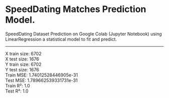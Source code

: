 # SpeedDating Matches Prediction Model.
SpeedDating Dataset Prediction on Google Colab (Jupyter Notebook) using LinearRegression a statistical model to fit and predict.
<hr>
X train size: 6702<br>
X test size: 1676<br>
Y train size: 6702<br>
Y test size: 1676<br>
Train MSE: 1.74012528446905e-31<br>
Test MSE: 1.789662539331731e-31<br>
Train R²: 1.0<br>
Test R²: 1.0<br>
